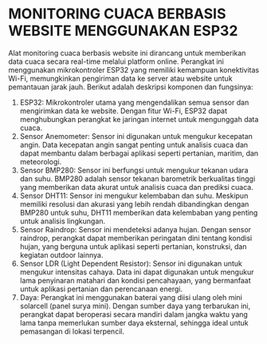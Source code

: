 # MONITORING CUACA BERBASIS WEBSITE MENGGUNAKAN ESP32

Alat monitoring cuaca berbasis website ini dirancang untuk memberikan data cuaca secara real-time melalui platform online. Perangkat ini menggunakan mikrokontroler ESP32 yang memiliki kemampuan konektivitas Wi-Fi, memungkinkan pengiriman data ke server atau website untuk pemantauan jarak jauh. Berikut adalah deskripsi komponen dan fungsinya:

1. ESP32: Mikrokontroler utama yang mengendalikan semua sensor dan mengirimkan data ke website. Dengan fitur Wi-Fi, ESP32 dapat menghubungkan perangkat ke jaringan internet untuk mengunggah data cuaca.
2. Sensor Anemometer: Sensor ini digunakan untuk mengukur kecepatan angin. Data kecepatan angin sangat penting untuk analisis cuaca dan dapat membantu dalam berbagai aplikasi seperti pertanian, maritim, dan meteorologi.
3. Sensor BMP280: Sensor ini berfungsi untuk mengukur tekanan udara dan suhu. BMP280 adalah sensor tekanan barometrik berkualitas tinggi yang memberikan data akurat untuk analisis cuaca dan prediksi cuaca.
4. Sensor DHT11: Sensor ini mengukur kelembaban dan suhu. Meskipun memiliki resolusi dan akurasi yang lebih rendah dibandingkan dengan BMP280 untuk suhu, DHT11 memberikan data kelembaban yang penting untuk analisis lingkungan.
5. Sensor Raindrop: Sensor ini mendeteksi adanya hujan. Dengan sensor raindrop, perangkat dapat memberikan peringatan dini tentang kondisi hujan, yang berguna untuk aplikasi seperti pertanian, konstruksi, dan kegiatan outdoor lainnya.
6. Sensor LDR (Light Dependent Resistor): Sensor ini digunakan untuk mengukur intensitas cahaya. Data ini dapat digunakan untuk mengukur lama penyinaran matahari dan kondisi pencahayaan, yang bermanfaat untuk aplikasi pertanian dan perencanaan energi.
7. Daya: Perangkat ini menggunakan baterai yang diisi ulang oleh mini solarcell (panel surya mini). Dengan sumber daya yang terbarukan ini, perangkat dapat beroperasi secara mandiri dalam jangka waktu yang lama tanpa memerlukan sumber daya eksternal, sehingga ideal untuk pemasangan di lokasi terpencil.
